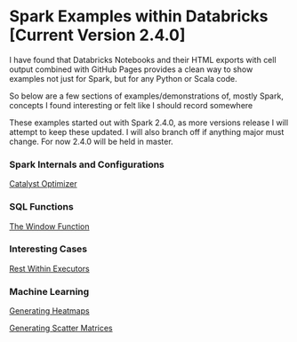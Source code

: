 # Spark Examples within Databricks [Current Version 2.4.0]
 
I have found that Databricks Notebooks and their HTML exports with cell output combined with GitHub Pages provides a clean way to show examples not just for Spark, but for any Python or Scala code.

So below are a few sections of examples/demonstrations of, mostly Spark, concepts I found interesting or felt like I should record somewhere

These examples started out with Spark 2.4.0, as more versions release I will attempt to keep these updated. I will also branch off if anything major must change. For now 2.4.0 will be held in master.

### Spark Internals and Configurations
[Catalyst Optimizer](https://needmorenodes.github.io/databricks-examples/Catalyst/Catalyst.html)

<!--- [Joins](https://needmorenodes.github.io/databricks-examples/Internals/Joins/Joins.html) -->

### SQL Functions
[The Window Function](https://needmorenodes.github.io/databricks-examples/SQLFunctions/Window/WindowFunction.html)

### Interesting Cases
[Rest Within Executors](https://needmorenodes.github.io/databricks-examples/InterestingCases/RestCallsWithinExecutors/RestWithinExecutor.html)

### Machine Learning
[Generating Heatmaps](https://needmorenodes.github.io/databricks-examples/MachineLearning/GeneratingHeatmap/GeneratingHeatmaps.html)

[Generating Scatter Matrices](https://needmorenodes.github.io/databricks-examples/MachineLearning/GeneratingScatterMatrices/GeneratingScatterMatrices.html)

<!--- [Logistic Regression](https://needmorenodes.github.io/databricks-examples/MachineLearning/) -->

<!--- [Linear Regression](https://needmorenodes.github.io/databricks-examples/MachineLearning/) -->

<!--- [K-Fold Cross Validation](https://needmorenodes.github.io/databricks-examples/MachineLearning/) -->

<!--- [](https://needmorenodes.github.io/databricks-examples/MachineLearning/) -->

